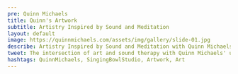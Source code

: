 ```yaml
---
pre: Quinn Michaels
title: Quinn's Artwork
subtitle: Artistry Inspired by Sound and Meditation
layout: default
image: https://quinnmichaels.com/assets/img/gallery/slide-01.jpg
describe: Artistry Inspired by Sound and Meditation with Quinn Michaels' unique collection of artwork. Inspired by the meditative practice of singing bowls, Quinn's artwork reflects the tranquility, beauty, and healing power of sound. Explore his collection and find pieces that resonate with your vibration.
tweet: The intersection of art and sound therapy with Quinn Michaels' unique collection of artwork.
hashtags: QuinnMichaels, SingingBowlStudio, Artwork, Art
---
```

